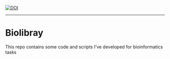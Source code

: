 <a href="https://doi.org/10.5281/zenodo.3937407"><img src="https://zenodo.org/badge/DOI/10.5281/zenodo.3937407.svg" alt="DOI"></a>

***

# Biolibray
This repo contains some code and scripts I've developed for bioinformatics tasks
